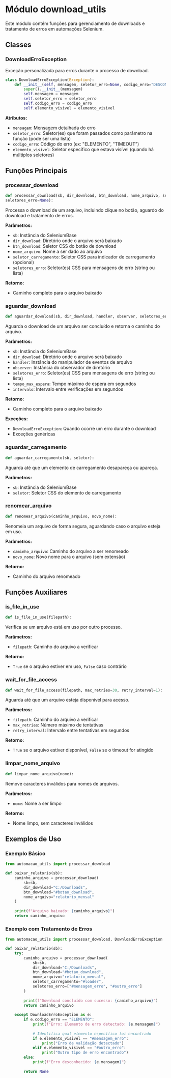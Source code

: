 # Módulo download_utils

Este módulo contém funções para gerenciamento de downloads e tratamento de erros em automações Selenium.

## Classes

### DownloadErroException

Exceção personalizada para erros durante o processo de download.

```python
class DownloadErroException(Exception):
    def __init__(self, mensagem, seletor_erro=None, codigo_erro="DESCONHECIDO", elemento_visivel=None):
        super().__init__(mensagem)
        self.mensagem = mensagem
        self.seletor_erro = seletor_erro
        self.codigo_erro = codigo_erro
        self.elemento_visivel = elemento_visivel
```

**Atributos:**
- `mensagem`: Mensagem detalhada do erro
- `seletor_erro`: Seletor(es) que foram passados como parâmetro na função (pode ser uma lista)
- `codigo_erro`: Código do erro (ex: "ELEMENTO", "TIMEOUT")
- `elemento_visivel`: Seletor específico que estava visível (quando há múltiplos seletores)

## Funções Principais

### processar_download

```python
def processar_download(sb, dir_download, btn_download, nome_arquivo, seletor_carregamento=None,
seletores_erro=None):
```

Processa o download de um arquivo, incluindo clique no botão, aguardo do download e tratamento de erros.

**Parâmetros:**
- `sb`: Instância do SeleniumBase
- `dir_download`: Diretório onde o arquivo será baixado
- `btn_download`: Seletor CSS do botão de download
- `nome_arquivo`: Nome a ser dado ao arquivo
- `seletor_carregamento`: Seletor CSS para indicador de carregamento (opcional)
- `seletores_erro`: Seletor(es) CSS para mensagens de erro (string ou lista)

**Retorno:**
- Caminho completo para o arquivo baixado

### aguardar_download

```python
def aguardar_download(sb, dir_download, handler, observer, seletores_erro=None, tempo_max_espera=180, intervalo=1):
```

Aguarda o download de um arquivo ser concluído e retorna o caminho do arquivo.

**Parâmetros:**
- `sb`: Instância do SeleniumBase
- `dir_download`: Diretório onde o arquivo será baixado
- `handler`: Instância do manipulador de eventos de arquivo
- `observer`: Instância do observador de diretório
- `seletores_erro`: Seletor(es) CSS para mensagens de erro (string ou lista)
- `tempo_max_espera`: Tempo máximo de espera em segundos
- `intervalo`: Intervalo entre verificações em segundos

**Retorno:**
- Caminho completo para o arquivo baixado

**Exceções:**
- `DownloadErroException`: Quando ocorre um erro durante o download
- Exceções genéricas

### aguardar_carregamento

```python
def aguardar_carregamento(sb, seletor):
```

Aguarda até que um elemento de carregamento desapareça ou apareça.

**Parâmetros:**
- `sb`: Instância do SeleniumBase
- `seletor`: Seletor CSS do elemento de carregamento

### renomear_arquivo

```python
def renomear_arquivo(caminho_arquivo, novo_nome):
```

Renomeia um arquivo de forma segura, aguardando caso o arquivo esteja em uso.

**Parâmetros:**
- `caminho_arquivo`: Caminho do arquivo a ser renomeado
- `novo_nome`: Novo nome para o arquivo (sem extensão)

**Retorno:**
- Caminho do arquivo renomeado

## Funções Auxiliares

### is_file_in_use

```python
def is_file_in_use(filepath):
```

Verifica se um arquivo está em uso por outro processo.

**Parâmetros:**
- `filepath`: Caminho do arquivo a verificar

**Retorno:**
- `True` se o arquivo estiver em uso, `False` caso contrário

### wait_for_file_access

```python
def wait_for_file_access(filepath, max_retries=30, retry_interval=1):
```

Aguarda até que um arquivo esteja disponível para acesso.

**Parâmetros:**
- `filepath`: Caminho do arquivo a verificar
- `max_retries`: Número máximo de tentativas
- `retry_interval`: Intervalo entre tentativas em segundos

**Retorno:**
- `True` se o arquivo estiver disponível, `False` se o timeout for atingido

### limpar_nome_arquivo

```python
def limpar_nome_arquivo(nome):
```

Remove caracteres inválidos para nomes de arquivos.

**Parâmetros:**
- `nome`: Nome a ser limpo

**Retorno:**
- Nome limpo, sem caracteres inválidos

## Exemplos de Uso

### Exemplo Básico

```python
from automacao_utils import processar_download

def baixar_relatorio(sb):
    caminho_arquivo = processar_download(
        sb=sb,
        dir_download="C:/Downloads",
        btn_download="#botao_download",
        nome_arquivo="relatorio_mensal"
    )
    
    print(f"Arquivo baixado: {caminho_arquivo}")
    return caminho_arquivo
```

### Exemplo com Tratamento de Erros

```python
from automacao_utils import processar_download, DownloadErroException

def baixar_relatorio(sb):
    try:
        caminho_arquivo = processar_download(
            sb=sb,
            dir_download="C:/Downloads",
            btn_download="#botao_download",
            nome_arquivo="relatorio_mensal",
            seletor_carregamento="#loader",
            seletores_erro=["#mensagem_erro", "#outro_erro"]
        )
        
        print(f"Download concluído com sucesso: {caminho_arquivo}")
        return caminho_arquivo
        
    except DownloadErroException as e:
        if e.codigo_erro == "ELEMENTO":
            print(f"Erro: Elemento de erro detectado: {e.mensagem}")
            
            # Identifica qual elemento específico foi encontrado
            if e.elemento_visivel == "#mensagem_erro":
                print("Erro de validação detectado")
            elif e.elemento_visivel == "#outro_erro":
                print("Outro tipo de erro encontrado")
        else:
            print(f"Erro desconhecido: {e.mensagem}")
        
        return None
```
